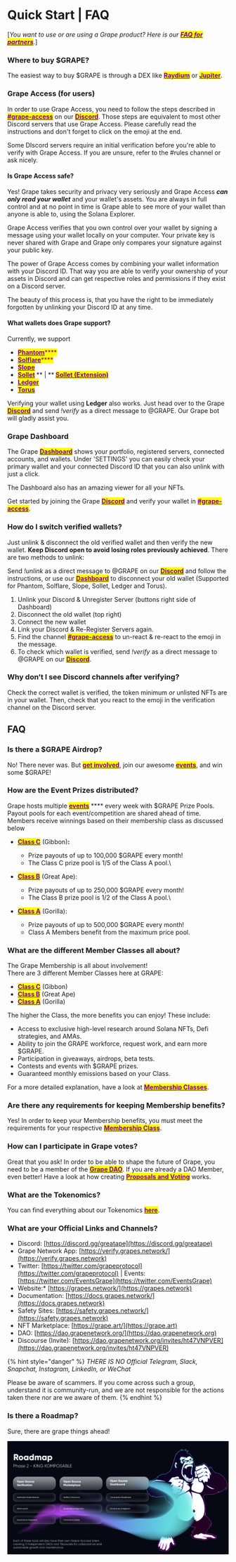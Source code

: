 # Quick Start | FAQ

\[_You want to use or are using a Grape product? Here is our_ [_<mark style="color:purple;">**FAQ for partners**</mark>_](broken-reference)_._]

### Where to buy **$GRAPE?**

The easiest way to buy $GRAPE is through a DEX like [<mark style="color:purple;">**Raydium**</mark>](https://raydium.io/swap) or [<mark style="color:purple;">**Jupiter**</mark>](https://jup.ag).

### Grape Access (for users)

In order to use Grape Access, you need to follow the steps described in [<mark style="color:purple;">**#grape-access**</mark>](https://discord.gg/npd8AK4HXq) on our [<mark style="color:purple;">**Discord**</mark>](https://discord.gg/greatape). Those steps are equivalent to most other Discord servers that use Grape Access. Please carefully read the instructions and don't forget to click on the emoji at the end.

Some DIscord servers require an initial verification before you're able to verify with Grape Access. If you are unsure, refer to the #rules channel or ask nicely.

#### Is Grape Access safe?

Yes! Grape takes security and privacy very seriously and Grape Access _**can only read your wallet**_ and your wallet's assets. You are always in full control and at no point in time is Grape able to see more of your wallet than anyone is able to, using the Solana Explorer.

Grape Access verifies that you own control over your wallet by signing a message using your wallet locally on your computer. Your private key is never shared with Grape and Grape only compares your signature against your public key.

The power of Grape Access comes by combining your wallet information with your Discord ID. That way you are able to verify your ownership of your assets in Discord and can get respective roles and permissions if they exist on a Discord server.

The beauty of this process is, that you have the right to be immediately forgotten by unlinking your Discord ID at any time.

#### What wallets does Grape support?

Currently, we support

* [<mark style="color:purple;">**Phantom**</mark>](https://phantom.app)<mark style="color:purple;">****</mark>
* [<mark style="color:purple;">**Solflare**</mark>](https://solflare.com)<mark style="color:purple;">****</mark>
* <mark style="color:purple;">****</mark>[<mark style="color:purple;">**Slope**</mark>](https://slope.finance)<mark style="color:purple;">****</mark>
* <mark style="color:purple;">****</mark>[<mark style="color:purple;">**Sollet**</mark>](https://www.sollet.io) <mark style="color:purple;">****</mark>** | **<mark style="color:purple;">****</mark> [<mark style="color:purple;">**Sollet (Extension)**</mark>](https://chrome.google.com/webstore/detail/sollet/fhmfendgdocmcbmfikdcogofphimnkno)<mark style="color:purple;">****</mark>
* <mark style="color:purple;">****</mark>[<mark style="color:purple;">**Ledger**</mark>](https://www.ledger.com)<mark style="color:purple;">****</mark>
* <mark style="color:purple;">****</mark>[<mark style="color:purple;">**Torus**</mark>](https://toruswallet.io)<mark style="color:purple;">****</mark>

Verifying your wallet using **Ledger** also works. Just head over to the Grape [<mark style="color:purple;">**Discord**</mark>](https://discord.gg/greatape) and send _!verify_ as a direct message to @GRAPE. Our Grape bot will gladly assist you.

### Grape Dashboard

The Grape [<mark style="color:purple;">**Dashboard**</mark>](https://verify.grapes.network) shows your portfolio, registered servers, connected accounts, and wallets. Under 'SETTINGS' you can easily check your primary wallet and your connected Discord ID that you can also unlink with just a click.

The Dashboard also has an amazing viewer for all your NFTs.

Get started by joining the Grape [<mark style="color:purple;">**Discord**</mark>](https://discord.gg/greatape) and verify your wallet in [<mark style="color:purple;">**#grape-access**</mark>](https://discord.gg/npd8AK4HXq).

### **How do I switch verified wallets?**

Just unlink & disconnect the old verified wallet and then verify the new wallet. **Keep Discord open to avoid losing roles previously achieved**. There are two methods to unlink:

Send _!unlink_ as a direct message to @GRAPE on our [<mark style="color:purple;">**Discord**</mark>](https://discord.gg/greatape) and follow the instructions, or use our   [<mark style="color:purple;">**Dashboard**</mark>](https://verify.grapes.network) to disconnect your old wallet (Supported for Phantom, Solflare, Slope, Sollet, Ledger and Torus).

1. Unlink your Discord & Unregister Server (buttons right side of Dashboard)
2. Disconnect the old wallet (top right)
3. Connect the new wallet&#x20;
4. Link your Discord & Re-Register Servers again.&#x20;
5. Find the channel [<mark style="color:purple;">**#grape-access**</mark>](https://discord.gg/npd8AK4HXq) to un-react & re-react to the emoji in the message.&#x20;
6. To check which wallet is verified, send _!verify_ as a direct message to @GRAPE on our [<mark style="color:purple;">**Discord**</mark>](https://discord.gg/greatape).

### **Why don’t I see Discord channels after verifying?**

Check the correct wallet is verified, the token minimum _or_ unlisted NFTs are in your wallet. Then, check that you react to the emoji in the verification channel on the Discord server.

## FAQ

### **Is there a $GRAPE Airdrop?**

No! There never was. But [<mark style="color:purple;">**get involved**</mark>](../grape-community/get-involved/), join our awesome [<mark style="color:purple;">**events**</mark>](../grape-community/get-involved/community-events.md), and win some $GRAPE!

### **How are the Event Prizes distributed?**

Grape hosts multiple [<mark style="color:purple;">**events**</mark>](../grape-community/get-involved/community-events.md) **** every week with $GRAPE Prize Pools. Payout pools for each event/competition are shared ahead of time. Members receive winnings based on their membership class as discussed below

* [<mark style="color:purple;">**Class C**</mark>](../grape-community/get-involved/membership-classes.md#class-c-gibbon) (Gibbon)**:**
  * Prize payouts of up to 100,000 $GRAPE every month!
  * The Class C prize pool is 1/5 of the Class A pool.\

* [<mark style="color:purple;">**Class B**</mark>](../grape-community/get-involved/membership-classes.md#class-b-great-ape) (Great Ape):&#x20;
  * Prize payouts of up to 250,000 $GRAPE every month!
  * The Class B prize pool is 1/2 of the Class A pool.\

* [<mark style="color:purple;">**Class A**</mark>](../grape-community/get-involved/membership-classes.md#class-a-gorilla) (Gorilla):
  * Prize payouts of up to 500,000 $GRAPE every month!
  * Class A Members benefit from the maximum price pool.

### **What are the different Member Classes all about?**

The Grape Membership is all about involvement!\
There are 3 different Member Classes here at GRAPE:&#x20;

* [<mark style="color:purple;">**Class C**</mark>](../grape-community/get-involved/membership-classes.md#class-c-gibbon) (Gibbon)
* [<mark style="color:purple;">**Class B**</mark>](../grape-community/get-involved/membership-classes.md#class-b-great-ape) (Great Ape)
* [<mark style="color:purple;">**Class A**</mark>](../grape-community/get-involved/membership-classes.md#class-a-gorilla) (Gorilla)

The higher the Class, the more benefits you can enjoy! These include:

* Access to exclusive high-level research around Solana NFTs, Defi strategies, and AMAs.
* Ability to join the GRAPE workforce, request work, and earn more $GRAPE.
* Participation in giveaways, airdrops, beta tests.
* Contests and events with $GRAPE prizes.
* Guaranteed monthly emissions based on your Class.

For a more detailed explanation, have a look at [<mark style="color:purple;">**Membership Classes**</mark>](../grape-community/get-involved/membership-classes.md).

### **Are there any requirements for keeping Membership benefits?**

Yes! In order to keep your Membership benefits, you must meet the requirements for your respective [<mark style="color:purple;">**Membership Class**</mark>](../grape-community/get-involved/membership-classes.md).

### **How can I participate in Grape votes?**

Great that you ask! In order to be able to shape the future of Grape, you need to be a member of the [<mark style="color:purple;">**Grape DAO**</mark>](../grape-community/get-involved/dao-application.md). If you are already a DAO Member, even better! Have a look at how creating [<mark style="color:purple;">**Proposals and Voting**</mark>](../grape-dao/proposals-and-voting/) works.&#x20;

### **What are the Tokenomics?**

You can find everything about our Tokenomics [<mark style="color:purple;">**here**</mark>](../tokenomics-and-treasury/tokenomics.md).

### **What are your Official Links and Channels?**

* Discord: [https://discord.gg/greatape](https://discord.gg/greatape)
* Grape Network App: [https://verify.grapes.network/](https://verify.grapes.network)
* Twitter: [https://twitter.com/grapeprotocol](https://twitter.com/grapeprotocol) | Events: [https://twitter.com/EventsGrape](https://twitter.com/EventsGrape)
* Website:\* [https://grapes.network/](https://grapes.network)
* Documentation: [https://docs.grapes.network/](https://docs.grapes.network)
* Safety Sites: [https://safety.grapes.network/](https://safety.grapes.network)
* NFT Marketplace: [https://grape.art/](https://grape.art)
* DAO: [https://dao.grapenetwork.org/](https://dao.grapenetwork.org)
* Discourse (Invite): [https://dao.grapenetwork.org/invites/ht47VNPVER](https://dao.grapenetwork.org/invites/ht47VNPVER)

{% hint style="danger" %}
_THERE IS NO Official Telegram, Slack, Snapchat, Instagram, LinkedIn, or WeChat_

Please be aware of scammers. If you come across such a group, understand it is community-run, and we are not responsible for the actions taken there nor are we aware of them.
{% endhint %}

### **Is there a Roadmap?**

Sure, there are grape things ahead!

![](<../.gitbook/assets/image (5).png>)
